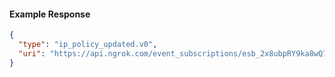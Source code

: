 <!-- Code generated for API Clients. DO NOT EDIT. -->

#### Example Response

```json
{
  "type": "ip_policy_updated.v0",
  "uri": "https://api.ngrok.com/event_subscriptions/esb_2x8ubpRY9ka8wQ72pHwJyJqtfW9/sources/ip_policy_updated.v0"
}
```
